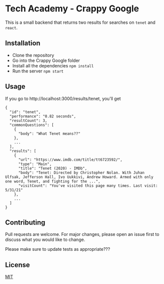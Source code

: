 # Tech Academy - Crappy Google

This is a small backend that returns two results for searches on ```tenet``` and ```react```.

## Installation

- Clone the repository
- Go into the Crappy Google folder
- Install all the dependencies ```npm install```
- Run the server ```npm start```

## Usage

If you go to http://localhost:3000/results/tenet, you'll get
```
{
  "id": "tenet",
  "performance": "0.82 seconds",
  "resultCount": 3,
  "commonQuestions": [
    {
      "body": "What Tenet means??"
    },
    ...
  ],
  "results": [
    {
      "url": "https://www.imdb.com/title/tt6723592/",
      "type": "Main",
      "title": "Tenet (2020) - IMDb",
      "body": "Tenet: Directed by Christopher Nolan. With Juhan Ulfsak, Jefferson Hall, Ivo Uukkivi, Andrew Howard. Armed with only one word, Tenet, and fighting for the ...",
      "visitCount": "You've visited this page many times. Last visit: 5/31/21"
    },
    ...
  ]
}
```

## Contributing
Pull requests are welcome. For major changes, please open an issue first to discuss what you would like to change.

Please make sure to update tests as appropriate???

## License
[MIT](https://choosealicense.com/licenses/mit/)